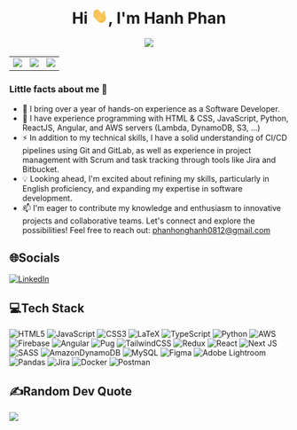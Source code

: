 <h1 align="center">Hi <img src="https://raw.githubusercontent.com/ABSphreak/ABSphreak/master/gifs/Hi.gif" width="30px">, I'm Hanh Phan</h1>
<p align="center">
  <a href="https://github.com/bilday08/readme-typing-svg"><img src="https://readme-typing-svg.herokuapp.com?lines=Software+Developer;%20AI%20|%20ML%20;Frontend+Developer;Backend+Developer&center=true&width=500&height=50"></a>
</p>
<table>
  <tr>
    <td><img src="https://github.com/Anmol-Baranwal/Cool-GIFs-For-GitHub/assets/74038190/491e3e44-11a0-487a-b07b-717f677bbe4a" width="250"></td>
    <td><img src="https://user-images.githubusercontent.com/74038190/226190894-18e959ba-d458-4a94-ac44-790190f2a947.gif" width="250"></td>
    <td><img src="https://github.com/Anmol-Baranwal/Cool-GIFs-For-GitHub/assets/74038190/08fa9f5b-dcb7-4f5e-8721-203468dda5f3" width="200"></td>
  </tr>
</table>
<h3>Little facts about me 🧑</h3>

- 💼 I bring over a year of hands-on experience as a Software Developer.  
- 🧩 I have experience programming with HTML & CSS, JavaScript, Python, ReactJS, Angular, and AWS servers (Lambda, DynamoDB, S3, ...)  
- ⚡  In addition to my technical skills, I have a solid understanding of CI/CD pipelines using Git and GitLab, as well as experience in project management with Scrum and task tracking through tools like Jira and Bitbucket.  
- 💡 Looking ahead, I'm excited about refining my skills, particularly in English proficiency, and expanding my expertise in software development.  
- 📫 I'm eager to contribute my knowledge and enthusiasm to innovative projects and collaborative teams. Let's connect and explore the possibilities! Feel free to reach out: [phanhonghanh0812@gmail.com](mailto:phanhonghanh0812@gmail.com)

## 🌐Socials
[![LinkedIn](https://img.shields.io/badge/LinkedIn-%230077B5.svg?logo=linkedin&logoColor=white)](https://linkedin.com/in/www.linkedin.com/in/hanhphan812) 

## 💻Tech Stack
![HTML5](https://img.shields.io/badge/html5-%23E34F26.svg?style=for-the-badge&logo=html5&logoColor=white) ![JavaScript](https://img.shields.io/badge/javascript-%23323330.svg?style=for-the-badge&logo=javascript&logoColor=%23F7DF1E) ![CSS3](https://img.shields.io/badge/css3-%231572B6.svg?style=for-the-badge&logo=css3&logoColor=white) ![LaTeX](https://img.shields.io/badge/latex-%23008080.svg?style=for-the-badge&logo=latex&logoColor=white) ![TypeScript](https://img.shields.io/badge/typescript-%23007ACC.svg?style=for-the-badge&logo=typescript&logoColor=white) ![Python](https://img.shields.io/badge/python-3670A0?style=for-the-badge&logo=python&logoColor=ffdd54) ![AWS](https://img.shields.io/badge/AWS-%23FF9900.svg?style=for-the-badge&logo=amazon-aws&logoColor=white) ![Firebase](https://img.shields.io/badge/firebase-%23039BE5.svg?style=for-the-badge&logo=firebase) ![Angular](https://img.shields.io/badge/angular-%23DD0031.svg?style=for-the-badge&logo=angular&logoColor=white) ![Pug](https://img.shields.io/badge/Pug-FFF?style=for-the-badge&logo=pug&logoColor=A86454) ![TailwindCSS](https://img.shields.io/badge/tailwindcss-%2338B2AC.svg?style=for-the-badge&logo=tailwind-css&logoColor=white) ![Redux](https://img.shields.io/badge/redux-%23593d88.svg?style=for-the-badge&logo=redux&logoColor=white) ![React](https://img.shields.io/badge/react-%2320232a.svg?style=for-the-badge&logo=react&logoColor=%2361DAFB) ![Next JS](https://img.shields.io/badge/Next-black?style=for-the-badge&logo=next.js&logoColor=white) ![SASS](https://img.shields.io/badge/SASS-hotpink.svg?style=for-the-badge&logo=SASS&logoColor=white) ![AmazonDynamoDB](https://img.shields.io/badge/Amazon%20DynamoDB-4053D6?style=for-the-badge&logo=Amazon%20DynamoDB&logoColor=white) ![MySQL](https://img.shields.io/badge/mysql-%2300f.svg?style=for-the-badge&logo=mysql&logoColor=white) 	![Figma](https://img.shields.io/badge/figma-%23F24E1E.svg?style=for-the-badge&logo=figma&logoColor=white) ![Adobe Lightroom](https://img.shields.io/badge/Adobe%20Lightroom-31A8FF.svg?style=for-the-badge&logo=Adobe%20Lightroom&logoColor=white) ![Pandas](https://img.shields.io/badge/pandas-%23150458.svg?style=for-the-badge&logo=pandas&logoColor=white) ![Jira](https://img.shields.io/badge/jira-%230A0FFF.svg?style=for-the-badge&logo=jira&logoColor=white) ![Docker](https://img.shields.io/badge/docker-%230db7ed.svg?style=for-the-badge&logo=docker&logoColor=white) ![Postman](https://img.shields.io/badge/Postman-FF6C37?style=for-the-badge&logo=postman&logoColor=white)

## ✍️Random Dev Quote
![](https://quotes-github-readme.vercel.app/api?type=horizontal&theme=radical)
